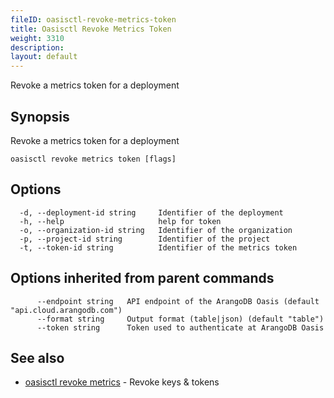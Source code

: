```yaml
---
fileID: oasisctl-revoke-metrics-token
title: Oasisctl Revoke Metrics Token
weight: 3310
description: 
layout: default
---
```

Revoke a metrics token for a deployment

## Synopsis

Revoke a metrics token for a deployment

```
oasisctl revoke metrics token [flags]
```

## Options

```
  -d, --deployment-id string     Identifier of the deployment
  -h, --help                     help for token
  -o, --organization-id string   Identifier of the organization
  -p, --project-id string        Identifier of the project
  -t, --token-id string          Identifier of the metrics token
```

## Options inherited from parent commands

```
      --endpoint string   API endpoint of the ArangoDB Oasis (default "api.cloud.arangodb.com")
      --format string     Output format (table|json) (default "table")
      --token string      Token used to authenticate at ArangoDB Oasis
```

## See also

* [oasisctl revoke metrics](oasisctl-revoke-metrics)	 - Revoke keys & tokens

